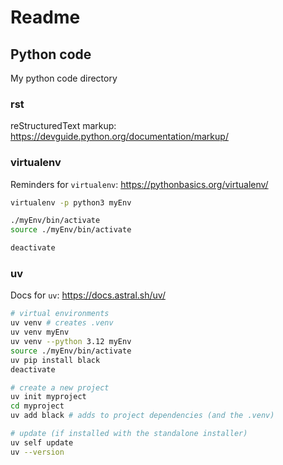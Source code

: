 # Readme

## Python code

My python code directory

### rst

reStructuredText markup: https://devguide.python.org/documentation/markup/

### virtualenv

Reminders for `virtualenv`: https://pythonbasics.org/virtualenv/ 

```bash
virtualenv -p python3 myEnv

./myEnv/bin/activate
source ./myEnv/bin/activate

deactivate
```

### uv

Docs for `uv`: https://docs.astral.sh/uv/

```bash
# virtual environments
uv venv # creates .venv
uv venv myEnv
uv venv --python 3.12 myEnv
source ./myEnv/bin/activate
uv pip install black
deactivate

# create a new project
uv init myproject
cd myproject
uv add black # adds to project dependencies (and the .venv)

# update (if installed with the standalone installer)
uv self update
uv --version

```
